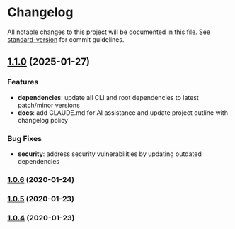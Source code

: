 # Changelog

All notable changes to this project will be documented in this file. See [standard-version](https://github.com/conventional-changelog/standard-version) for commit guidelines.

## [1.1.0](https://github.com/njhoffman/musicman/compare/v1.0.24...v1.1.0) (2025-01-27)

### Features

* **dependencies**: update all CLI and root dependencies to latest patch/minor versions
* **docs**: add CLAUDE.md for AI assistance and update project outline with changelog policy

### Bug Fixes

* **security**: address security vulnerabilities by updating outdated dependencies

### [1.0.6](https://github.com/njhoffman/musicman/compare/v1.0.5...v1.0.6) (2020-01-24)

### [1.0.5](https://github.com/njhoffman/musicman/compare/v1.0.4...v1.0.5) (2020-01-23)

### [1.0.4](https://github.com/njhoffman/musicman/compare/v1.0.3...v1.0.4) (2020-01-23)
